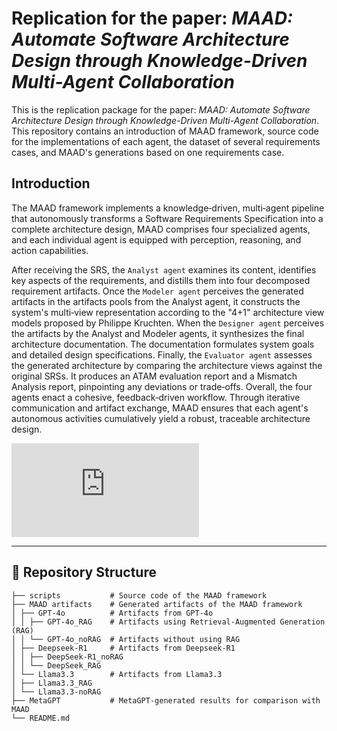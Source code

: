 # Replication for the paper: *MAAD: Automate Software Architecture Design through Knowledge-Driven Multi-Agent Collaboration*

This is the replication package for the paper: *MAAD: Automate Software Architecture Design through Knowledge-Driven Multi-Agent Collaboration*. This repository contains an introduction of MAAD framework, source code for the implementations of each agent, the dataset of several requirements cases, and MAAD's generations based on one requirements case.

## Introduction

The MAAD framework implements a knowledge‑driven, multi‑agent pipeline that autonomously transforms a Software Requirements Specification into a complete architecture design, MAAD comprises four specialized agents, and each individual agent is equipped with perception, reasoning, and action capabilities.

After receiving the SRS, the `Analyst agent` examines its content, identifies key aspects of the requirements, and distills them into four decomposed requirement artifacts. Once the `Modeler agent` perceives the generated artifacts in the artifacts pools from the Analyst agent, it constructs the system's multi‑view representation according to the "4+1" architecture view models proposed by Philippe Kruchten. When the `Designer agent` perceives the artifacts by the Analyst and Modeler agents, it synthesizes the final architecture documentation. The documentation formulates system goals and detailed design specifications. Finally, the `Evaluator agent` assesses the generated architecture by comparing the architecture views against the original SRSs. It produces an ATAM evaluation report and a Mismatch Analysis report, pinpointing any deviations or trade‑offs. Overall, the four agents enact a cohesive, feedback‑driven workflow. Through iterative communication and artifact exchange, MAAD ensures that each agent's autonomous activities cumulatively yield a robust, traceable architecture design.

![image](https://github.com/RuiyinL/MAAD/img/Overview.pdf)



---

## 📁 Repository Structure

```plaintext
├── scripts           # Source code of the MAAD framework
├── MAAD artifacts    # Generated artifacts of the MAAD framework
│ ├── GPT-4o          # Artifacts from GPT-4o
│ │ ├── GPT-4o_RAG    # Artifacts using Retrieval-Augmented Generation (RAG)
│ │ └── GPT-4o_noRAG  # Artifacts without using RAG
│ ├── Deepseek-R1     # Artifacts from Deepseek-R1
│ │ ├── DeepSeek-R1_noRAG
│ │ └── DeepSeek_RAG
│ └── Llama3.3        # Artifacts from Llama3.3
│ ├── Llama3.3_RAG
│ └── Llama3.3-noRAG
├── MetaGPT           # MetaGPT-generated results for comparison with MAAD
└── README.md